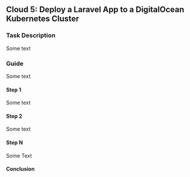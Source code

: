 ## Cloud 5: Deploy a Laravel App to a DigitalOcean Kubernetes Cluster

### Task Description

Some text

### Guide

Some text

#### Step 1

Some text

#### Step 2

Some text

#### Step N

Some Text

#### Conclusion